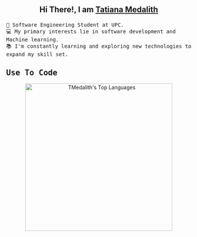 
<h2 align="center">
     
Hi There!, I am [**Tatiana Medalith**](https://tmint.vercel.app/)   

</h2>

<p > 
  <samp>
     🌱 Software Engineering Student at UPC. </br>
  💻 My primary interests lie in software development and Machine learning.</br>
  📚 I'm constantly learning and exploring new technologies to expand my skill set. </br>
  </samp>
</p>

<h2 align="left">
        <samp> Use To Code
        </samp>
</h2>


<p align="center">
 <img src="https://github-readme-stats.vercel.app/api/top-langs/?username=tmedalith&langs_count=6&count_private=true&include_all_commits=true&layout=compact&theme=react&border_color=7F3FBF&bg_color=0D1117&title_color=F85D7F&icon_color=F8D866" 
        alt="TMedalith's Top Languages" width="400px" heigth="20px"/>
 </p>       


